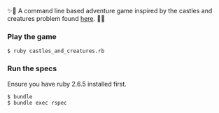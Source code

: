 ✨🐉 A command line based adventure game inspired by the castles and creatures problem found [here](http://users.csc.calpoly.edu/~jdalbey/103/Projects/ProgrammingPractice.html). 🏰✨

### Play the game

```
$ ruby castles_and_creatures.rb
```

### Run the specs

Ensure you have ruby 2.6.5 installed first.

```
$ bundle
$ bundle exec rspec
```